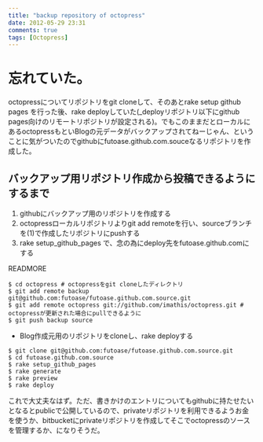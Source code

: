 ```yaml
---
title: "backup repository of octopress"
date: 2012-05-29 23:31
comments: true
tags: [Octopress]
---
```


# 忘れていた。

octopressについてリポジトリをgit cloneして、そのあとrake setup github pages を行った後、rake deployしていた(_deployリポジトリ以下にgithub pages向けのリモートリポジトリが設定される)。でもこのままだとローカルにあるoctopressもといBlogの元データがバックアップされてねーじゃん、ということに気がついたのでgithubにfutoase.github.com.souceなるリポジトリを作成した。

## バックアップ用リポジトリ作成から投稿できるようにするまで

1. githubにバックアップ用のリポジトリを作成する
2. octopressローカルリポジトリよりgit add remoteを行い、sourceブランチを(1)で作成したリポジトリにpushする
3. rake setup_github_pages で、念の為にdeploy先をfutoase.github.comにする

READMORE

```plain
$ cd octopress # octopressをgit cloneしたディレクトリ
$ git add remote backup git@github.com:futoase/futoase.github.com.source.git
$ git add remote octopress git://github.com/imathis/octopress.git # octopressが更新された場合にpullできるように
$ git push backup source
```

- Blog作成元用のリポジトリをcloneし、rake deployする

```plain 
$ git clone git@github.com:futoase/futoase.github.com.source.git
$ cd futoase.github.com.source
$ rake setup_github_pages
$ rake generate
$ rake preview
$ rake deploy
```

これで大丈夫なはず。ただ、書きかけのエントリについてもgithubに持たせたいとなるとpublicで公開しているので、privateリポジトリを利用できるようお金を使うか、bitbucketにprivateリポジトリを作成してそこでoctopressのソースを管理するか、になりそうだ。

